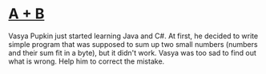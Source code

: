 # [A + B](https://www.codewars.com/kata/a-plus-b "5512a0b0509063e57d0003f5")

Vasya Pupkin just started learning Java and C#. At first, he decided to write simple program that was supposed to sum up two small numbers (numbers and their sum fit in a byte), but it didn't work. Vasya was too sad to find out what is wrong. Help him to correct the mistake.